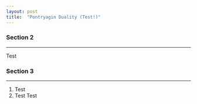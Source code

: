 ```yaml
---
layout: post
title:  "Pontryagin Duality (Test!)"
---
```


### Section 2
---

Test


### Section 3
---

1. Test
2. Test
Test
